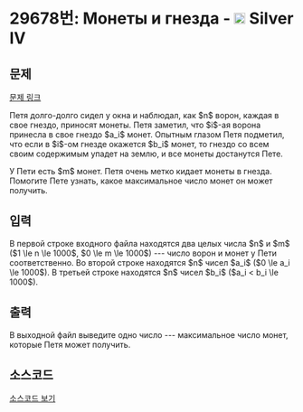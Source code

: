 # 29678번: Монеты и гнезда - <img src="https://static.solved.ac/tier_small/7.svg" style="height:20px" /> Silver IV

<!-- performance -->

<!-- 문제 제출 후 깃허브에 푸시를 했을 때 제출한 코드의 성능이 입력될 공간입니다.-->

<!-- end -->

## 문제

[문제 링크](https://boj.kr/29678)


<p>Петя долго-долго сидел у окна и наблюдал, как $n$ ворон, каждая в свое гнездо, приносят монеты. Петя заметил, что $i$-ая ворона принесла в свое гнездо $a_i$ монет. Опытным глазом Петя подметил, что если в $i$-ом гнезде окажется $b_i$ монет, то гнездо со всем своим содержимым упадет на землю, и все монеты достанутся Пете.</p>

<p>У Пети есть $m$ монет. Петя очень метко кидает монеты в гнезда. Помогите Пете узнать, какое максимальное число монет он может получить.</p>



## 입력


<p>В первой строке входного файла находятся два целых числа $n$ и $m$ ($1 \le n \le 1000$, $0 \le m \le 1000$) --- число ворон и монет у Пети соответственно. Во второй строке находятся $n$ чисел $a_i$ ($0 \le a_i \le 1000$). В третьей строке находятся $n$ чисел $b_i$ ($a_i &lt; b_i \le 1000$).</p>



## 출력


<p>В выходной файл выведите одно число --- максимальное число монет, которые Петя может получить.</p>



## 소스코드

[소스코드 보기](Монеты%20и%20гнезда.cpp)